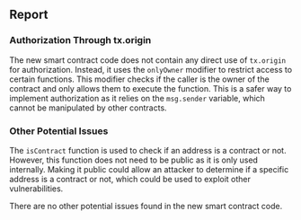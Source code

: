 

## Report

### Authorization Through tx.origin

The new smart contract code does not contain any direct use of `tx.origin` for authorization. Instead, it uses the `onlyOwner` modifier to restrict access to certain functions. This modifier checks if the caller is the owner of the contract and only allows them to execute the function. This is a safer way to implement authorization as it relies on the `msg.sender` variable, which cannot be manipulated by other contracts.

### Other Potential Issues

The `isContract` function is used to check if an address is a contract or not. However, this function does not need to be public as it is only used internally. Making it public could allow an attacker to determine if a specific address is a contract or not, which could be used to exploit other vulnerabilities.

There are no other potential issues found in the new smart contract code.